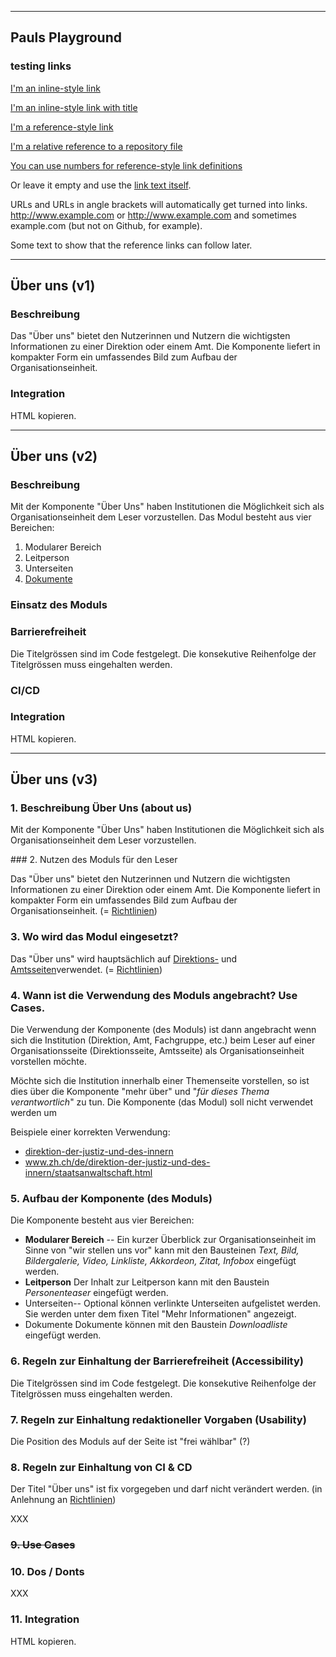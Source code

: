 
---

## Pauls Playground

### testing links
[I'm an inline-style link](https://www.google.com)

[I'm an inline-style link with title](https://www.google.com "Google's Homepage")

[I'm a reference-style link][Arbitrary case-insensitive reference text]

[I'm a relative reference to a repository file](../blob/master/LICENSE)

[You can use numbers for reference-style link definitions][1]

Or leave it empty and use the [link text itself].

URLs and URLs in angle brackets will automatically get turned into links. 
http://www.example.com or <http://www.example.com> and sometimes 
example.com (but not on Github, for example).

Some text to show that the reference links can follow later.

[arbitrary case-insensitive reference text]: https://www.mozilla.org
[1]: http://slashdot.org
[link text itself]: http://www.reddit.com

---


## Über uns (v1)
### Beschreibung
Das "Über uns" bietet den Nutzerinnen und Nutzern die wichtigsten Informationen zu einer Direktion oder einem Amt. Die Komponente liefert in kompakter Form ein umfassendes Bild zum Aufbau der Organisationseinheit.
### Integration
HTML kopieren.

---

## Über uns (v2)
### Beschreibung
Mit der Komponente &quot;Über Uns&quot; haben Institutionen die Möglichkeit sich als Organisationseinheit dem Leser vorzustellen.
Das Modul besteht aus vier Bereichen:

1. Modularer Bereich
2. Leitperson
3. Unterseiten
4. [Dokumente](https://styleguide.zh.ch/modules/about/about.html)





### Einsatz des Moduls

### Barrierefreiheit
Die Titelgrössen sind im Code festgelegt. Die konsekutive Reihenfolge der Titelgrössen muss eingehalten werden.

### CI/CD


### Integration
HTML kopieren.

---

## Über uns (v3)

### 1. Beschreibung Über Uns (about us)

Mit der Komponente &quot;Über Uns&quot; haben Institutionen die Möglichkeit sich als Organisationseinheit dem Leser vorzustellen.

### 2. Nutzen des Moduls für den Leser

Das &quot;Über uns&quot; bietet den Nutzerinnen und Nutzern die wichtigsten Informationen zu einer Direktion oder einem Amt. Die Komponente liefert in kompakter Form ein umfassendes Bild zum Aufbau der Organisationseinheit. (= [Richtlinien](https://we.one-inside.com/confluence/pages/viewpage.action?pageId=185387326#id-%C3%9Cberuns-Vorgaben)) 

### 3. Wo wird das Modul eingesetzt?

Das &quot;Über uns&quot; wird hauptsächlich auf [Direktions-](https://styleguide.zh.ch/pages/administration/administration.html) und [Amtsseiten](https://styleguide.zh.ch/pages/department/department.html)verwendet. (= [Richtlinien](https://we.one-inside.com/confluence/pages/viewpage.action?pageId=185387326#id-%C3%9Cberuns-Vorgaben))

### 4. Wann ist die Verwendung des Moduls angebracht? Use Cases.

Die Verwendung der Komponente (des Moduls) ist dann angebracht wenn sich die Institution (Direktion, Amt, Fachgruppe, etc.) beim Leser auf einer Organisationsseite (Direktionsseite, Amtsseite) als Organisationseinheit vorstellen möchte.

Möchte sich die Institution innerhalb einer Themenseite vorstellen, so ist dies über die Komponente &quot;mehr über&quot; und &quot;_für dieses Thema verantwortlich_&quot; zu tun. Die Komponente (das Modul) soll nicht verwendet werden um

Beispiele einer korrekten Verwendung:

- [direktion-der-justiz-und-des-innern](https://zh.ch/de/direktion-der-justiz-und-des-innern.html)
- www.zh.ch/de/direktion-der-justiz-und-des-innern/staatsanwaltschaft.html

### 5. Aufbau der Komponente (des Moduls)

Die Komponente besteht aus vier Bereichen:

- **Modularer Bereich** --
 Ein kurzer Überblick zur Organisationseinheit im Sinne von &quot;wir stellen uns vor&quot; kann mit den Bausteinen _Text, Bild, Bildergalerie, Video, Linkliste, Akkordeon, Zitat, Infobox_ eingefügt werden.
- <b>Leitperson</b>
 Der Inhalt zur Leitperson kann mit den Baustein _Personenteaser_ eingefügt werden.
- Unterseiten--
 Optional können verlinkte Unterseiten aufgelistet werden. Sie werden unter dem fixen Titel &quot;Mehr Informationen&quot; angezeigt.
- Dokumente
 Dokumente können mit den Baustein _Downloadliste_ eingefügt werden.

### 6. Regeln zur Einhaltung der Barrierefreiheit (Accessibility)

Die Titelgrössen sind im Code festgelegt. Die konsekutive Reihenfolge der Titelgrössen muss eingehalten werden.

### 7. Regeln zur Einhaltung redaktioneller Vorgaben (Usability)

Die Position des Moduls auf der Seite ist &quot;frei wählbar&quot; (?)

### 8. Regeln zur Einhaltung von CI &amp; CD

Der Titel &quot;Über uns&quot; ist fix vorgegeben und darf nicht verändert werden. (in Anlehnung an [Richtlinien](https://we.one-inside.com/confluence/pages/viewpage.action?pageId=185387326#id-%C3%9Cberuns-Vorgaben))

XXX

### ~~9. Use Cases~~

### 10. Dos / Donts

XXX



### 11. Integration

HTML kopieren.
